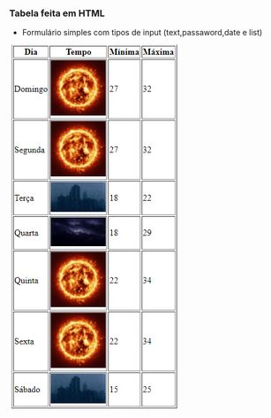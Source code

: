 ### Tabela feita em HTML

* Formulário simples com tipos de input (text,passaword,date e list)

<img src="clima.png">
